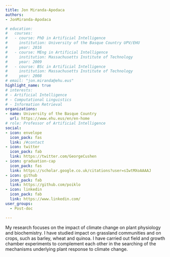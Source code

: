 ```yaml
---
title: Jon Miranda-Apodaca
authors:
- JonMiranda-Apodaca

# education:
#   courses:
#   - course: PhD in Artificial Intelligence
#     institution: University of the Basque Country UPV/EHU
#     year: 2016
#   - course: MEng in Artificial Intelligence
#     institution: Massachusetts Institute of Technology
#     year: 2009
#   - course: BSc in Artificial Intelligence
#     institution: Massachusetts Institute of Technology
#     year: 2008
# email: "jon.miranda@ehu.eus"
highlight_name: true
# interests:
# - Artificial Intelligence
# - Computational Linguistics
# - Information Retrieval
organizations:
- name: University of the Basque Country
  url: https://www.ehu.eus/en/en-home
# role: Professor of Artificial Intelligence
social:
- icon: envelope
  icon_pack: fas
  link: /#contact
- icon: twitter
  icon_pack: fab
  link: https://twitter.com/GeorgeCushen
- icon: graduation-cap
  icon_pack: fas
  link: https://scholar.google.co.uk/citations?user=sIwtMXoAAAAJ
- icon: github
  icon_pack: fab
  link: https://github.com/poiklo
- icon: linkedin
  icon_pack: fab
  link: https://www.linkedin.com/
user_groups: 
  - Post-doc

---
```


My research focuses on the impact of climate change on plant physiology and biochemistry. I have studied impact on grassland communities and on crops, such as barley, wheat and quinoa. I have carried out field and growth chamber experiments to complement each other in the searching of the mechanisms underlying plant response to climate change.
